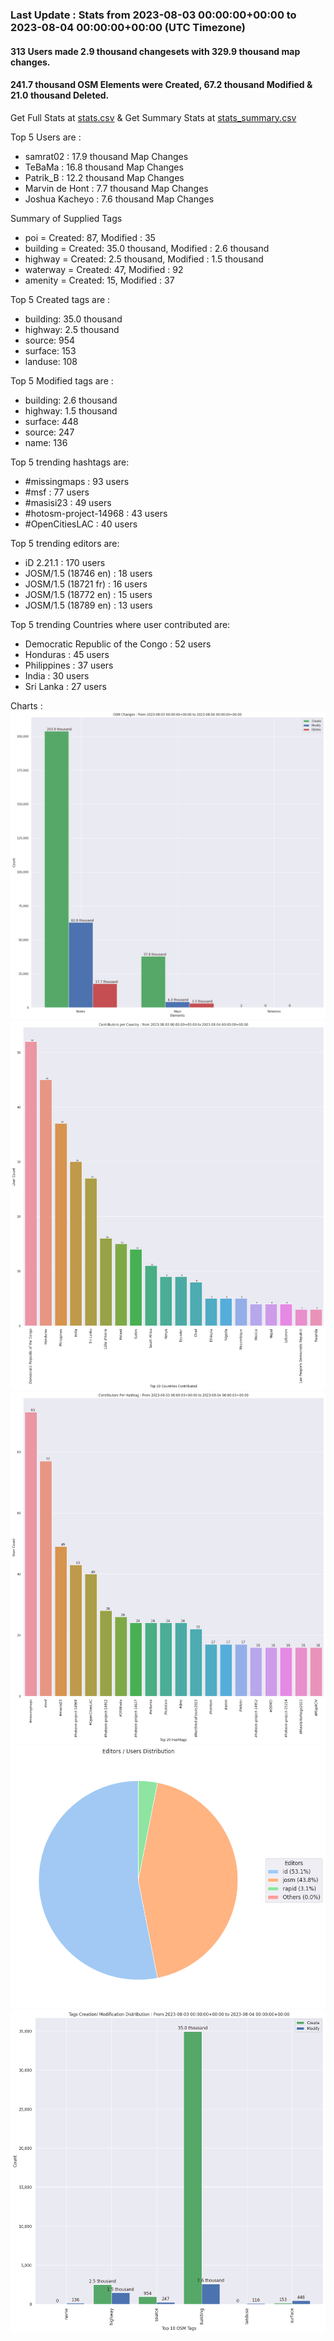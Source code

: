 ### Last Update : Stats from 2023-08-03 00:00:00+00:00 to 2023-08-04 00:00:00+00:00 (UTC Timezone)

#### 313 Users made 2.9 thousand changesets with 329.9 thousand map changes.
#### 241.7 thousand OSM Elements were Created, 67.2 thousand Modified & 21.0 thousand Deleted.
Get Full Stats at [stats.csv](/stats/hotosm/Daily/stats.csv)
 & Get Summary Stats at [stats_summary.csv](/stats/hotosm/Daily/stats_summary.csv)

Top 5 Users are : 
- samrat02 : 17.9 thousand Map Changes
- TeBaMa : 16.8 thousand Map Changes
- Patrik_B : 12.2 thousand Map Changes
- Marvin de Hont : 7.7 thousand Map Changes
- Joshua Kacheyo : 7.6 thousand Map Changes

Summary of Supplied Tags
- poi = Created: 87, Modified : 35
- building = Created: 35.0 thousand, Modified : 2.6 thousand
- highway = Created: 2.5 thousand, Modified : 1.5 thousand
- waterway = Created: 47, Modified : 92
- amenity = Created: 15, Modified : 37


Top 5 Created tags are :
- building: 35.0 thousand
- highway: 2.5 thousand
- source: 954
- surface: 153
- landuse: 108


Top 5 Modified tags are :
- building: 2.6 thousand
- highway: 1.5 thousand
- surface: 448
- source: 247
- name: 136


Top 5 trending hashtags are:
- #missingmaps : 93 users
- #msf : 77 users
- #masisi23 : 49 users
- #hotosm-project-14968 : 43 users
- #OpenCitiesLAC : 40 users


Top 5 trending editors are:
- iD 2.21.1 : 170 users
- JOSM/1.5 (18746 en) : 18 users
- JOSM/1.5 (18721 fr) : 16 users
- JOSM/1.5 (18772 en) : 15 users
- JOSM/1.5 (18789 en) : 13 users


Top 5 trending Countries where user contributed are:
- Democratic Republic of the Congo : 52 users
- Honduras : 45 users
- Philippines : 37 users
- India : 30 users
- Sri Lanka : 27 users


 Charts : 
![Alt text](./stats_osm_changes.png) 
![Alt text](./stats_users_per_country.png) 
![Alt text](./stats_users_per_hashtag.png) 
![Alt text](./stats_editors_pie_chart.png) 
![Alt text](./stats_tags.png) 
